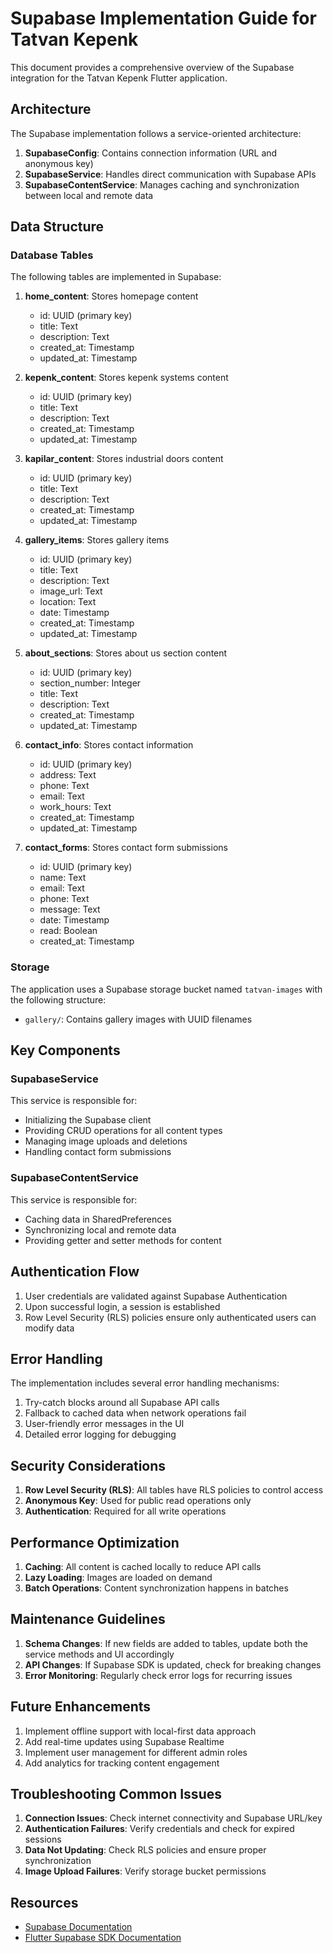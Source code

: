 # Supabase Implementation Guide for Tatvan Kepenk

This document provides a comprehensive overview of the Supabase integration for the Tatvan Kepenk Flutter application.

## Architecture

The Supabase implementation follows a service-oriented architecture:

1. **SupabaseConfig**: Contains connection information (URL and anonymous key)
2. **SupabaseService**: Handles direct communication with Supabase APIs 
3. **SupabaseContentService**: Manages caching and synchronization between local and remote data

## Data Structure

### Database Tables

The following tables are implemented in Supabase:

1. **home_content**: Stores homepage content
   - id: UUID (primary key)
   - title: Text
   - description: Text
   - created_at: Timestamp
   - updated_at: Timestamp

2. **kepenk_content**: Stores kepenk systems content
   - id: UUID (primary key)
   - title: Text
   - description: Text
   - created_at: Timestamp
   - updated_at: Timestamp

3. **kapilar_content**: Stores industrial doors content
   - id: UUID (primary key)
   - title: Text
   - description: Text
   - created_at: Timestamp
   - updated_at: Timestamp

4. **gallery_items**: Stores gallery items
   - id: UUID (primary key)
   - title: Text
   - description: Text
   - image_url: Text
   - location: Text
   - date: Timestamp
   - created_at: Timestamp
   - updated_at: Timestamp

5. **about_sections**: Stores about us section content
   - id: UUID (primary key)
   - section_number: Integer
   - title: Text
   - description: Text
   - created_at: Timestamp
   - updated_at: Timestamp

6. **contact_info**: Stores contact information
   - id: UUID (primary key)
   - address: Text
   - phone: Text
   - email: Text
   - work_hours: Text
   - created_at: Timestamp
   - updated_at: Timestamp

7. **contact_forms**: Stores contact form submissions
   - id: UUID (primary key)
   - name: Text
   - email: Text
   - phone: Text
   - message: Text
   - date: Timestamp
   - read: Boolean
   - created_at: Timestamp

### Storage

The application uses a Supabase storage bucket named `tatvan-images` with the following structure:

- `gallery/`: Contains gallery images with UUID filenames

## Key Components

### SupabaseService

This service is responsible for:

- Initializing the Supabase client
- Providing CRUD operations for all content types
- Managing image uploads and deletions
- Handling contact form submissions

### SupabaseContentService

This service is responsible for:

- Caching data in SharedPreferences
- Synchronizing local and remote data
- Providing getter and setter methods for content

## Authentication Flow

1. User credentials are validated against Supabase Authentication
2. Upon successful login, a session is established
3. Row Level Security (RLS) policies ensure only authenticated users can modify data

## Error Handling

The implementation includes several error handling mechanisms:

1. Try-catch blocks around all Supabase API calls
2. Fallback to cached data when network operations fail
3. User-friendly error messages in the UI
4. Detailed error logging for debugging

## Security Considerations

1. **Row Level Security (RLS)**: All tables have RLS policies to control access
2. **Anonymous Key**: Used for public read operations only
3. **Authentication**: Required for all write operations

## Performance Optimization

1. **Caching**: All content is cached locally to reduce API calls
2. **Lazy Loading**: Images are loaded on demand
3. **Batch Operations**: Content synchronization happens in batches

## Maintenance Guidelines

1. **Schema Changes**: If new fields are added to tables, update both the service methods and UI accordingly
2. **API Changes**: If Supabase SDK is updated, check for breaking changes
3. **Error Monitoring**: Regularly check error logs for recurring issues

## Future Enhancements

1. Implement offline support with local-first data approach
2. Add real-time updates using Supabase Realtime
3. Implement user management for different admin roles
4. Add analytics for tracking content engagement

## Troubleshooting Common Issues

1. **Connection Issues**: Check internet connectivity and Supabase URL/key
2. **Authentication Failures**: Verify credentials and check for expired sessions
3. **Data Not Updating**: Check RLS policies and ensure proper synchronization
4. **Image Upload Failures**: Verify storage bucket permissions

## Resources

- [Supabase Documentation](https://supabase.io/docs)
- [Flutter Supabase SDK Documentation](https://supabase.io/docs/reference/dart/start)
